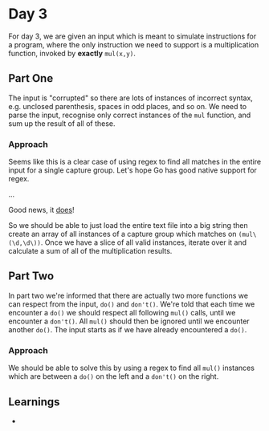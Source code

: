 # Day 3

For day 3, we are given an input which is meant to simulate instructions for a program, where the only instruction we need to support is a multiplication function, invoked by **exactly** `mul(x,y)`. 

## Part One

The input is "corrupted" so there are lots of instances of incorrect syntax, e.g. unclosed parenthesis, spaces in odd places, and so on. We need to parse the input, recognise only correct instances of the `mul` function, and sum up the result of all of these.

### Approach

Seems like this is a clear case of using regex to find all matches in the entire input for a single capture group. Let's hope Go has good native support for regex.

...

Good news, it [does](https://gobyexample.com/regular-expressions)!

So we should be able to just load the entire text file into a big string then create an array of all instances of a capture group which matches on `(mul\(\d,\d\))`. Once we have a slice of all valid instances, iterate over it and calculate a sum of all of the multiplication results.

## Part Two

In part two we're informed that there are actually two more functions we can respect from the input, `do()` and `don't()`. We're told that each time we encounter a `do()` we should respect all following `mul()` calls, until we encounter a `don't()`. All `mul()` should then be ignored until we encounter another `do()`. The input starts as if we have already encountered a `do()`.

### Approach

We should be able to solve this by using a regex to find all `mul()` instances which are between a `do()` on the left and a `don't()` on the right.

## Learnings

-
